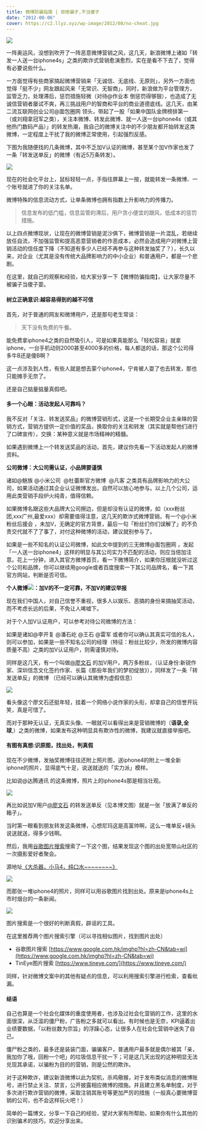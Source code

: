 ```yaml
---
title: 微博防骗指南 | 拒绝骗子,不当傻子
date: "2012-08-06"
cover: https://c2.llyz.xyz/wp-image/2012/08/no-cheat.jpg
---
```


![](https://c2.llyz.xyz/wp-image/2012/08/no-cheat.jpg)

一阵奥运风，没想到吹开了一阵恶意微博营销之风，这几天，新浪微博上诸如「转发一人送一台iphone4s」之类的欺诈式营销愈演愈烈，实在是看不下去了，觉得有必要说些什么。

一方面觉得有些商家搞起微博营销来「无诚信、无底线、无原则」，另外一方面也觉得「挺不少」网友跟起风来「无常识、无智商」，同时，新浪做为平台管理方，监管乏力，处理滞后，惩罚措施轻微（对待@作业本 倒惩罚得够狠），也造成了无诚信营销者屡试不爽，再三挑战用户的智商和平台的商业道德底线。这几天，由某二流互联网创业公司@面包圈网 领头，带起了一股「如果中国队金牌榜排第一（或刘翔拿冠军之类），关注本微博、转发此微博、就一人送一台iphone4s（或其他热门数码产品）」的转发热潮，我自己的微博关注中的不少朋友都开始转发这类微博，一定程度上干扰了我的微博正常使用，引起强烈反感。

下图为我随便找的几条微博，其中不乏加V认证的微博，甚至某个加V作家也发了一条「转发送单反」的微博（有近5万条转发）。

![](https://c2.llyz.xyz/wp-image/2012/08/Cheat-list.jpg)

现在的社会化平台上，鼠标轻轻一点，手指往屏幕上一按，就能转发一条微博、一个账号就进了你的关注名单。

微博特殊的信息流动方式，让单条微博也拥有指数上升影响力的传播力。

> 信息发布的低门槛，信息监管的滞后，用户贪小便宜的跟风，低成本的惩罚措施。

以上四点微博现状，让现在的微博营销是泥沙俱下，微博营销是一片混乱，若继续放任自流，不加强监管和提高恶意营销者的作恶成本，必然会造成用户对微博上营销活动的信任度下降（不知道有多少人已经不再参与这种转发抽奖了？），长久以来，对企业（尤其是没有传统大品牌影响力的中小企业）和普通用户，都是一个悲剧。

在这里，就自己的观察和经验，给大家分享一下【微博防骗指南】，让大家尽量不被骗子当傻子耍。

#### 树立正确意识:越容易得到的越不可信

首先，对于普通的网友和微博用户，还是那句老生常谈：

> 天下没有免费的午餐。

能免费拿iphone4之类的自然吸引人，可是如果真能那么「轻松容易」就拿iphone，一台手机动则2000甚至4000多的价格，每人都送的话，那这个公司得多牛B还是傻B啊？

这一点涉及到人性，有些人就是想去蒙个iphone4，宁肯被人耍了也去转发，那也只能摊手无奈了。

还是自己掂量掂量真假吧。

#### 多一个心眼：活动发起人可靠吗？

我不反对「关注、转发送奖品」的微博营销形式，这是一个长期受企业主亲睐的营销方式，营销方提供一定价值的奖品，换取你的关注和转发（其实就是帮他们进行了口碑宣传），交换：某种意义就是市场精神的精髓。

如果遇到微博上一个转发送奖品的活动，首先，建议你先看一下活动发起人的微博资料。

**公司微博：大公司需认证，小品牌要谨慎**

诸如@魅族 @小米公司  @杜蕾斯官方微博  @凡客 之类具有品牌影响力的大公司，如果活动通过其企业认证微博发出，自然可以放心地参与。以上几个公司，运用此类营销手段炉火纯青，值得信赖。

如果微博名跟这些大品牌大公司擦边，但是却没有认证的微博，如（xxx粉丝团,xxx广州,最爱xxx）却需要值得注意，这几天的欺诈式微博营销，有一个@小米粉丝后援会 ，未加V，无确定的官方背景，最后一句「粉丝们你们误解了」的不负责交代就不了了事了，对付这种微博的活动，建议就别参与了。

如果是一些不知名的认证公司微博，如此文中提到的三无微博@面包圈网 ，发起「一人送一台iphone4」这样的明显与其公司实力不匹配的活动，则应当倍加注意。花上一分钟，进入其官方微博首页，看一下微博简介，如果你压根就没听过这个公司和品牌，你可以继续用google或者百度搜索一下其公司品牌名，看一下其官方网站，判断是否可信。

**个人微博![](https://c2.llyz.xyz/wp-image/2012/08/weibo-verify1.png)：加V的不一定可靠，不加V的建议举报**

现在我们中国人，对自己信誉不重视，很多人以娱乐、恶搞的身份来搞抽奖活动，而不考虑长远的后果，不免让人唏嘘下。

对于个人加V认证用户，可以参考对待公司微博的方法：

如果是诸如@李开复 @潘石屹 @王石 @雷军 或者你可以确认其真实可信的名人，则可以参加，如果是一些不知名公司的经理（特征：粉丝比较少，所发的微博内容质量不高）之类的加V认证用户，则需谨慎对待。

同样是这几天，有一个叫做[@廖文石](https://weibo.com/zzwaijie) 的加V用户，两万多粉丝，（认证身份:新锐作家、深圳信念文化签约作家、长篇《那些年我们的梦初绽放》），同样发了一条「转发送单反」的微博 （已经可以确认其微博为虚假信息）

![](https://c2.llyz.xyz/wp-image/2012/08/Snip20120806_3.png)

看头像这个廖文石还挺年轻，挂着一个网络小说作家的头衔，却拿自己的信誉开玩笑，真是可惜了。

而对于那种无认证，无真实头像、一眼就可以看得出来是营销微博的（**语录,全球**,）之类的微博，如果发布这种明显具有欺诈性的微博，我建议就直接举报吧。

#### 有图有真想:识原图，找出处，判真假

现在不少微博，发抽奖微博往往还附上照片图，送iphone4的附上一堆全新iphone的照片，显得底气十足，说送就送的「实力派」模样。

比如说@达腾通讯 的这条微博，照片上的iphone4s那是相当壮观。

![](https://c2.llyz.xyz/wp-image/2012/08/Snip20120806_101.png)

再比如说加V用户[@廖文石](https://weibo.com/zzwaijie) 的转发送单反（见本博文图）就是一张「放满了单反的箱子」。

当时第一眼看到朋友转发这条微博，心想尼玛这是高富帅啊，这么一堆单反+镜头说送就送，得多少钱啊。

然后，我用[谷歌图片搜索](https://www.google.com.hk/imghp?hl=zh-CN&tab=wi)搜索了一下这个图，结果发现这个图的出处宽带山社区的一次摄影爱好者聚会。

源地址[《大杀器，小马4，纯口水~~~~~~~~》](https://club.pchome.net/thread_2_3_5005140.html)

![](https://c2.llyz.xyz/wp-image/2012/08/Snip20120806_9.png)

而那张一堆iphone4的照片，同样可以用谷歌图片找到出处。原来是iphone4s上市时烟台的一条新闻。

![](https://c2.llyz.xyz/wp-image/2012/08/Snip20120806_11.png)

图片搜索是一个很好的判断真假，辟谣的工具。

在这里推荐两个图片搜索引擎（可以寻找相似图片，找到图片出处）

- 谷歌图片搜索 [https://www.google.com.hk/imghp?hl=zh-CN&tab=wi](https://www.google.com.hk/imghp?hl=zh-CN&tab=wi)
- TinEye图片搜索 [https://www.tineye.com/](https://www.tineye.com/)

同样，针对微博文案中的其他有疑点的信息，可以利用搜索引擎进行检索，查看纰漏。

#### 结语

自己也算是一个社会化媒体的重度使用者，也涉及过社会化营销的工作，这里的水面很深，从泛滥的僵尸粉，广告粉之多就可以看出。有时候也是无奈，KPI逼着出业绩要数据，「以粉丝数为宗旨」的浮躁心态，让很多人在社会化营销中迷失了自己。

僵尸粉之类的，最多还是装装门面，骗骗客户，普通用户最多就是偶尔被其「亲，我加你了哦，回粉一个吧」的垃圾信息干扰一下；可是这几天出现的这种明显无法兑现其承诺，以骗粉为目的的营销，则是公然的欺诈。

对于这种欺诈，建议新浪微博以此为契机，杀鸡儆猴，对于发布类似消息的微博账号，进行禁止关注、禁言，公开披露相应微博的措施。并且建立黑名单制度，对于多次进行欺诈营销的微博，采取注销其账号等更加严厉的措施（一般真心要微博营销的公司，也不会这样玩火吧！）

简单的一篇博文，分享一下自己的经验，望对大家有所帮助，如果你有什么其他的识别骗术的技巧，欢迎分享出来。
